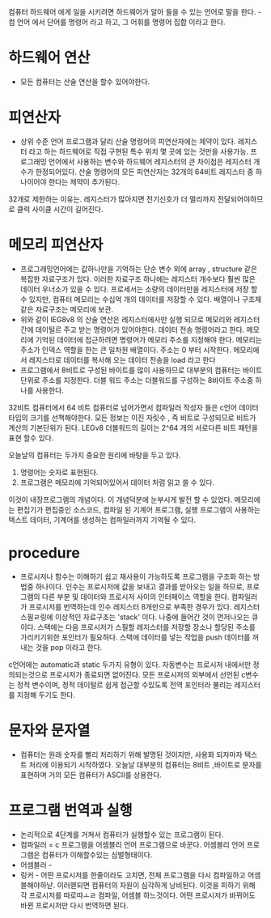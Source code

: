 컴퓨터 하드웨어 에게 일을 시키려면 하드웨어가 알아 들을 수 있는 언어로 말을 한다. - 컴 언어 에서 단어를 명령어 라고 하고, 그 어휘를 명령어 집합 이라고 한다.

 # 하드웨어 연산 
 - 모든 컴퓨터는 산술 연산을 할수 있어야한다.
# 피연산자 
- 상위 수준 언어 프로그램과 달리 산술 명령어의 피연산자에는 제약이 있다. 레지스터 라고 하는 하드웨어로 직접 구현된 특수 위치 몇 곳에 있는 것만을 사용가능.
프로그래밍 언어에서 사용하는 변수와 하드웨어 레지스터의 큰 차이점은 레지스터 개수가 한정되어있다. 산술 명령어의 모든 피연산자는 32개의 64비트 레지스터 중 하나이어야 한다는 제약이 추가된다.

32개로 제한하는 이유는. 레지스터가 많아지면 전기신호가 더 멀리까지 전달되어야하므로 클럭 사이클 시간이 길어진다. 

# 메모리 피연산자
- 프로그래밍언어에는 값하나만을 기억하는 단순 변수 외에 array , structure 같은 복잡한 자료구조가 있다. 이러한 자료구조 하나에는 레지스터 개수보다 훨씬 많은 데이터 우너소가 있을 수 있다. 프로세서는 소량의 데이터만을 레지스터에 저장 할 수 있지만, 컴퓨터 메모리는 수십억 개의 데이터를 저장할 수 있다. 배열이나 구조제 같은 자료구조는 메모리에 보관.
- 위와 같이 lEG8v8 의 산술 연산은 레지스터에사만 실행 되므로 메모리와 레지스터 간에 데이털르 주고 받는 명령어가 있어야한다. 데이터 전송 명령어라고 한다. 메모리에 기억된 데이터에 접근하려면 명령어가 메모리 주소를 지정해야 한다. 메모리는 주소가 인덱스 역할을 한는 큰 일차원 배열이다. 주소는 0 부터 시작한다. 메모리에서 레지스터로 데이터를 복사해 오는 데이터 전송을 load 라고 한다
- 프로그램에서 8비트로 구성된 바이트를 많이 사용하므로 대부분의 컴퓨터는 바이트 단위로 주소를 지정한다. 더블 워드 주소는 더블워드를 구성하는 8바이트 주소중 하나를 사용한다. 

32비트 컴퓨터에서 64 비트 컴퓨터로 넘어가면서 컴파일러 작성자 들은 c언어 데이터 타입의 크기를 선책해야한다. 모든 정보는 이진 자릿수 , 즉 비트로 구성되므로 비트가 계산의 기본단위가 된다.
LEGv8 더블워드의 길이는 2^64 개의 서로다른 비트 패턴을 표현 할수 있다. 

오늘날의 컴퓨터는 두가지 중요한 원리에 바탕을 두고 있다.

1. 명령어는 숫자로 표현된다. 
2. 프로그램은 메모리에 기억되어있어서 데이터 처럼 읽고 쓸 수 있다.

이것이 내장프로그램의 개념이다. 이 개념덕분에 눈부시게 발전 할 수 있었다. 메모리에는 편집기가 편집중인 소스코드, 컴파일 된 기계어 프로그램, 실행 프로그램이 사용하는 텍스트 데이터, 기계어를 생성하는 컴파일러까지 기억될 수 있다. 

# procedure
- 프로시저나 함수는 이해하기 쉽고 재사용이 가능하도록 프로그램을 구조화 하는 방법중 하나이다. 인수는 프로시저에 값을 보내고 결과를 받아오는 일을 하므로, 프로그램의 다른 부분 및 데이터와 프로시저 사이의 인터페이스 역할을 한다. 컴파일러가 프로시저를 번역하는데 인수 레지스터 8개만으로 부족한 경우가 있다. 레지스터 스필ㄹ링에 이상적인 자료구조는 'stack' 이다. 나중에 들어간 것이 먼저나오는 큐이다. 스택에는 다음 프로시저가 스필할 레지스터를 저장할 장소나 할당된 주소를 가리키기위한 포인터가 필요하다. 스택에 데이터를 넣는 작업을 push 데이터를 꺼내는 것을 pop 이라고 한다.

c언어에는 automatic과 static 두가지 유형이 있다. 자동변수는 프로시저 내에서만 정의되는것으로 프로시저가 종료되면 없어진다. 모든 프로시저의 외부에서 선언된 c변수는 정적 변수이며, 정적 데이털르 쉽게 접근할 수있도록 전역 포인터라 불리는 레지스터를 지정해 두기도 한다.

# 문자와 문자열
- 컴퓨터는 원래 숫자를 빨리 처리하기 위해 발명된 것이지만, 사용화 되자마자 텍스트 처리에 이용되기 시작하였다. 오늘날 대부분의 컴퓨터는 8비트 ,바이트로 문자를 표현하며 거의 모든 컴퓨터가 ASCII를 상용한다.

# 프로그램 번역과 실행
- 논리적으로 4단계를 거쳐서 컴퓨터가 실행할수 있는 프로그램이 된다.
- 컴파일러 = c 프로그램을 어셈블리 언어 프로그램으로 바꾼다. 어셈블리 언어 프로그램은 컴퓨터가 이해할수있는 심벌형태이다. 
- 어셈블러 -
- 링커 - 어떤 프로시저를 한줄이라도 고치면, 전체 프로그램을 다시 컴파일하고 어셈블해야하낟. 이러헫되면 컴퓨터의 자원이 심각하게 낭비된다. 이것을 피하기 위해 각 프로시저를 따로따ㅗㄹ 컴파일, 어셈블 하느것이다. 어떤 프로시저가 바뀌어도 바뀐 프로시저만 다시 번역하면 된다. 
